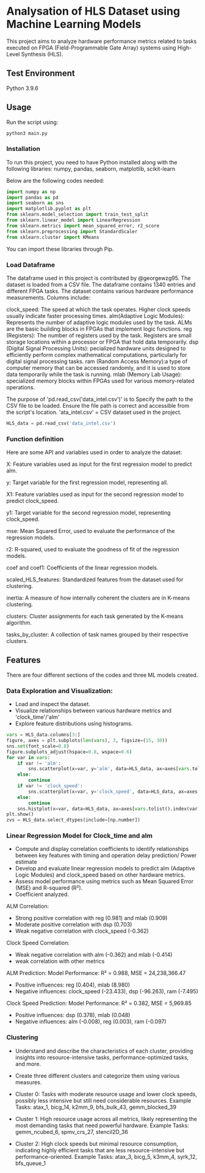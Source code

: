 # Analysation of HLS Dataset using Machine Learning Models

This project aims to analyze hardware performance metrics related to tasks executed on FPGA (Field-Programmable Gate Array) systems using High-Level Synthesis (HLS). 

## Test Environment

Python 3.9.6

## Usage
Run the script using:
```python
python3 main.py
```
### Installation
To run this project, you need to have Python installed along with the following libraries:
numpy, pandas, seaborn, matplotlib, scikit-learn

Below are the following codes needed:

```python
import numpy as np
import pandas as pd
import seaborn as sns
import matplotlib.pyplot as plt
from sklearn.model_selection import train_test_split
from sklearn.linear_model import LinearRegression
from sklearn.metrics import mean_squared_error, r2_score
from sklearn.preprocessing import StandardScaler
from sklearn.cluster import KMeans
```

You can import these libraries through Pip.

### Load Dataframe

The dataframe used in this project is contributed by @georgewzg95. The dataset is loaded from a CSV file. The dataframe contains 1340 entries and different FPGA tasks. 
The dataset contains various hardware performance measurements. Columns include:

clock_speed: The speed at which the task operates. Higher clock speeds usually indicate faster processing times.
alm(Adaptive Logic Modules): Represents the number of adaptive logic modules used by the task. ALMs are the basic building blocks in FPGAs that implement logic functions.
reg (Registers): The number of registers used by the task. Registers are small storage locations within a processor or FPGA that hold data temporarily.
dsp (Digital Signal Processing Units): pecialized hardware units designed to efficiently perform complex mathematical computations, particularly for digital signal processing tasks.
ram (Random Access Memory):a type of computer memory that can be accessed randomly, and it is used to store data temporarily while the task is running.
mlab (Memory Lab Usage): specialized memory blocks within FPGAs used for various memory-related operations.

The purpose of 'pd.read_csv('data_intel.csv')' is to Specify the path to the CSV file to be loaded. Ensure the file path is correct and accessible from the script's location.
'ata_intel.csv' = CSV dataset used in the project.
```python
HLS_data = pd.read_csv('data_intel.csv')
```


### Function definition

Here are some API and variables used in order to analyze the dataset: 

X: Feature variables used as input for the first regression model to predict alm.

y: Target variable for the first regression model, representing all.

X1: Feature variables used as input for the second regression model to predict clock_speed.

y1: Target variable for the second regression model, representing clock_speed.

mse: Mean Squared Error, used to evaluate the performance of the regression models.

r2: R-squared, used to evaluate the goodness of fit of the regression models.

coef and coef1: Coefficients of the linear regression models.

scaled_HLS_features: Standardized features from the dataset used for clustering.

inertia: A measure of how internally coherent the clusters are in K-means clustering.

clusters: Cluster assignments for each task generated by the K-means algorithm.

tasks_by_cluster: A collection of task names grouped by their respective clusters.

## Features

There are four different sections of the codes and three ML models created.
### Data Exploration and Visualization:
- Load and inspect the dataset.
- Visualize relationships between various hardware metrics and 'clock_time'/'alm'
- Explore feature distributions using histograms.

```python
vars = HLS_data.columns[3:]
figure, axes = plt.subplots(len(vars), 3, figsize=(15, 30))
sns.set(font_scale=0.8)
figure.subplots_adjust(hspace=0.8, wspace=0.6)
for var in vars:
    if var != 'alm':
        sns.scatterplot(x=var, y='alm', data=HLS_data, ax=axes[vars.tolist().index(var),0], alpha=0.4).set_title(f'{var} vs alm', fontsize=7, weight='bold')
    else:
        continue
    if var != 'clock_speed':
        sns.scatterplot(x=var, y='clock_speed', data=HLS_data, ax=axes[vars.tolist().index(var),1], alpha=0.4).set_title(f'{var} vs clock_speed', fontsize=7, weight='bold')
    else:
        continue
    sns.histplot(x=var, data=HLS_data, ax=axes[vars.tolist().index(var),2]).set_title('Distribution', fontsize=7, weight='bold')
plt.show()
zvs = HLS_data.select_dtypes(include=[np.number])
```
### Linear Regression Model for Clock_time and alm
- Compute and display correlation coefficients to identify relationships between key features with timing and operation delay prediction/ Power estimate
- Develop and evaluate linear regression models to predict alm (Adaptive Logic Modules) and clock_speed based on other hardware metrics.
- Assess model performance using metrics such as Mean Squared Error (MSE) and R-squared (R²).
- Coefficient analyzed.

ALM Correlation:
- Strong positive correlation with reg (0.981) and mlab (0.909)
- Moderate positive correlation with dsp (0.703)
- Weak negative correlation with clock_speed (-0.362)


Clock Speed Correlation:
- Weak negative correlation with alm (-0.362) and mlab (-0.414)
- weak correlation with other metrics

ALM Prediction:
Model Performance: R² = 0.988, MSE = 24,238,366.47
- Positive influences: reg (0.404),  mlab (8.980)
- Negative influences: clock_speed (-23.433), dsp (-96.263), ram (-7.495)


Clock Speed Prediction:
Model Performance: R² = 0.382, MSE = 5,969.85
- Positive influences: dsp (0.378), mlab (0.048)
- Negative influences: alm (-0.008), reg (0.003), ram (-0.097)




### Clustering
- Understand and describe the characteristics of each cluster, providing insights into resource-intensive tasks, performance-optimized tasks, and more.
- Create three different clusters and categorize them using various measures.

- Cluster 0: Tasks with moderate resource usage and lower clock speeds, possibly less intensive but still need considerable resources.
Example Tasks: atax_1, bicg_14, k2mm_9, bfs_bulk_43, gemm_blocked_39

- Cluster 1: High resource usage across all metrics, likely representing the most demanding tasks that need powerful hardware.
Example Tasks: gemm_ncubed_6, spmv_crs_27, stencil2D_36

- Cluster 2: High clock speeds but minimal resource consumption, indicating highly efficient tasks that are less resource-intensive but performance-oriented.
Example Tasks: atax_3, bicg_5, k3mm_4, syrk_12, bfs_queue_1 


